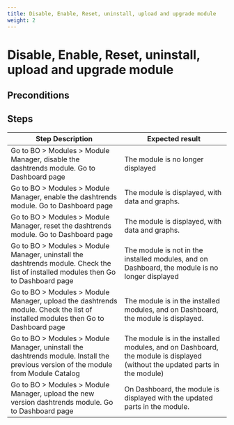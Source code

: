 ```yaml
---
title: Disable, Enable, Reset, uninstall, upload and upgrade module
weight: 2
---
```


# Disable, Enable, Reset, uninstall, upload and upgrade module

## Preconditions


## Steps
| Step Description | Expected result |
| ----- | ----- |
| Go to BO > Modules > Module Manager, disable the dashtrends module. Go to Dashboard page | The module is no longer displayed |
| Go to BO > Modules > Module Manager, enable the dashtrends module. Go to Dashboard page | The module is displayed, with data and graphs. |
| Go to BO > Modules > Module Manager, reset the dashtrends module. Go to Dashboard page | The module is displayed, with data and graphs. |
| Go to BO > Modules > Module Manager, uninstall the dashtrends module. Check the list of installed modules then Go to Dashboard page | The module is not in the installed modules, and on Dashboard, the module is no longer displayed |
| Go to BO > Modules > Module Manager, upload the dashtrends module. Check the list of installed modules then Go to Dashboard page | The module is in the installed modules, and on Dashboard, the module is displayed. |
| Go to BO > Modules > Module Manager, uninstall the dashtrends module. Install the previous version of the module from Module Catalog | The module is in the installed modules, and on Dashboard, the module is displayed (without the updated parts in the module) |
| Go to BO > Modules > Module Manager, upload the new version dashtrends module. Go to Dashboard page | On Dashboard, the module is displayed with the updated parts in the module. |
